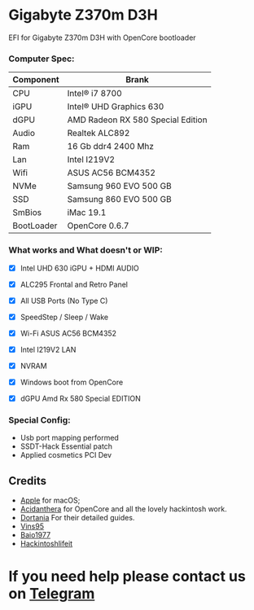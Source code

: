 # Gigabyte Z370m D3H
EFI for Gigabyte Z370m D3H with OpenCore bootloader



### Computer Spec:

| Component        | Brank                              |
| ---------------- | ---------------------------------- |
| CPU              | Intel® i7 8700          |
| iGPU             | Intel® UHD Graphics 630            |
| dGPU             | AMD Radeon RX 580 Special Edition  
| Audio            | Realtek ALC892                     |
| Ram              | 16 Gb ddr4 2400 Mhz     |            |
| Lan              | Intel I219V2     |                   |
| Wifi             | ASUS AC56 BCM4352            
| NVMe             | Samsung 960 EVO 500 GB         
| SSD              | Samsung 860 EVO 500 GB              
| SmBios           | iMac 19.1                  
| BootLoader       | OpenCore 0.6.7                     


### What works and What doesn't or WIP:

- [x] Intel UHD 630 iGPU + HDMI AUDIO
- [x] ALC295 Frontal and Retro Panel
- [x] All USB Ports (No Type C)
- [x] SpeedStep / Sleep / Wake
- [x] Wi-Fi ASUS AC56 BCM4352 
- [x] Intel I219V2 LAN
- [x] NVRAM
- [x] Windows boot from OpenCore
- [x] dGPU Amd Rx 580 Special EDITION 


### Special Config:

- Usb port mapping performed
- SSDT-Hack Essential patch
- Applied cosmetics PCI Dev


## Credits

- [Apple](https://apple.com) for macOS;
- [Acidanthera](https://github.com/acidanthera) for OpenCore and all the lovely hackintosh work.
- [Dortania](https://github.com/dortania) For their detailed guides.
- [Vins95](https://github.com/Vins95)
- [Baio1977](https://github.com/Baio1977)
- [Hackintoshlifeit](https://github.com/Hackintoshlifeit)

# If you need help please contact us on [Telegram](https://t.me/HackintoshLife_it) 
